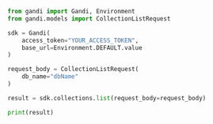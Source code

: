 ```python
from gandi import Gandi, Environment
from gandi.models import CollectionListRequest

sdk = Gandi(
    access_token="YOUR_ACCESS_TOKEN",
    base_url=Environment.DEFAULT.value
)

request_body = CollectionListRequest(
    db_name="dbName"
)

result = sdk.collections.list(request_body=request_body)

print(result)

```

<!-- This file was generated by liblab | https://liblab.com/ -->
